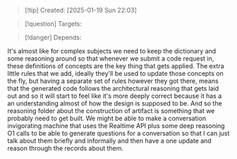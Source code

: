 
>[!tip] Created: [2025-01-19 Sun 22:03]

>[!question] Targets: 

>[!danger] Depends: 

It's almost like for complex subjects we need to keep the dictionary and some reasoning around so that whenever we submit a code request in, these definitions of concepts are the key thing that gets applied. The extra little rules that we add, ideally they'll be used to update those concepts on the fly, but having a separate set of rules however they got there, means that the generated code follows the architectural reasoning that gets laid out and so it will start to feel like it's more deeply correct because it has a an understanding almost of how the design is supposed to be. And so the reasoning folder about the construction of artifact is something that we probably need to get built. We might be able to make a conversation invigorating machine that uses the Realtime API plus some deep reasoning O1 calls to be able to generate questions for a conversation so that I can just talk about them briefly and informally and then have a one update and reason through the records about them.